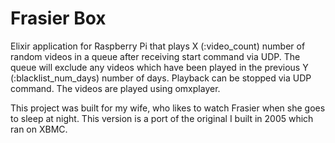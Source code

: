 Frasier Box
======
Elixir application for Raspberry Pi that plays X (:video_count) number of random videos in a queue after receiving start command via UDP.
The queue will exclude any videos which have been played in the previous Y (:blacklist_num_days) number of days.
Playback can be stopped via UDP command.
The videos are played using omxplayer.

This project was built for my wife, who likes to watch Frasier when she goes to sleep at night.  This version is a port of the original I built in 2005 which ran on XBMC.
